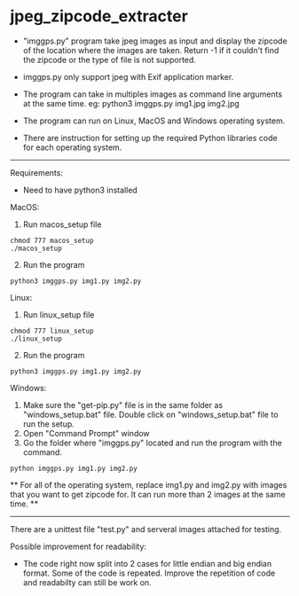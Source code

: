 # jpeg_zipcode_extracter

- "imggps.py" program take jpeg images as input and display the zipcode of the location where the images are taken. 
Return -1 if it couldn't find the zipcode or the type of file is not supported. 

- imggps.py only support jpeg with Exif application marker. 

- The program can take in multiples images as command line arguments at the same time.
eg: python3 imggps.py img1.jpg img2.jpg 

- The program can run on Linux, MacOS and Windows operating system. 
- There are instruction for setting up the required Python libraries code for each operating system. 

***********
Requirements:
- Need to have python3 installed 

MacOS:
1. Run macos_setup file 
```
chmod 777 macos_setup 
./macos_setup
```
2. Run the program 
```
python3 imggps.py img1.py img2.py 
````

Linux:
1. Run linux_setup file
```
chmod 777 linux_setup
./linux_setup 
```
2. Run the program 
```
python3 imggps.py img1.py img2.py
```

Windows:
1. Make sure the "get-pip.py" file is in the same folder as "windows_setup.bat" file. 
Double click on "windows_setup.bat" file to run the setup.
2. Open "Command Prompt" window
3. Go the folder where "imggps.py" located and run the program with the command. 
```
python imggps.py img1.py img2.py 
```

** For all of the operating system, replace img1.py and img2.py with images that you want to get zipcode for. It can run more than 2 images at the same time. **

********

There are a unittest file "test.py" and serveral images attached for testing. 

Possible improvement for readability:
- The code right now split into 2 cases for little endian and big endian format. Some of the code is repeated. Improve the repetition of code and readabilty can still be work on. 
